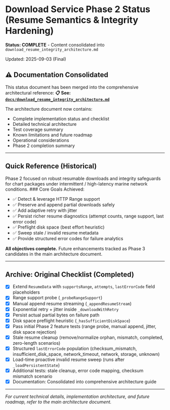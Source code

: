 # Download Service Phase 2 Status (Resume Semantics & Integrity Hardening)

**Status: COMPLETE** - Content consolidated into `download_resume_integrity_architecture.md`

Updated: 2025-09-03 (Final)

## ⚠️ Documentation Consolidated

This status document has been merged into the comprehensive architectural reference:
**📋 See: [`docs/download_resume_integrity_architecture.md`](download_resume_integrity_architecture.md)**

The architecture document now contains:
- Complete implementation status and checklist
- Detailed technical architecture
- Test coverage summary  
- Known limitations and future roadmap
- Operational considerations
- Phase 2 completion summary

---

## Quick Reference (Historical)

Phase 2 focused on robust resumable downloads and integrity safeguards for chart packages under intermittent / high-latency marine network conditions. ### Core Goals Achieved:
- ✅ Detect & leverage HTTP Range support
- ✅ Preserve and append partial downloads safely
- ✅ Add adaptive retry with jitter
- ✅ Persist richer resume diagnostics (attempt counts, range support, last error code)
- ✅ Preflight disk space (best effort heuristic)
- ✅ Sweep stale / invalid resume metadata
- ✅ Provide structured error codes for failure analytics

**All objectives complete.** Future enhancements tracked as Phase 3 candidates in the main architecture document.

---

## Archive: Original Checklist (Completed)

- [x] Extend `ResumeData` with `supportsRange`, `attempts`, `lastErrorCode` field placeholders
- [x] Range support probe (`_probeRangeSupport`)
- [x] Manual append resume streaming (`_appendResumeStream`)
- [x] Exponential retry + jitter inside `_downloadWithRetry`
- [x] Persist actual partial bytes on failure path
- [x] Disk space preflight heuristic (`_hasSufficientDiskSpace`)
- [x] Pass initial Phase 2 feature tests (range probe, manual append, jitter, disk space rejection)
- [x] Stale resume cleanup (remove/normalize orphan, mismatch, completed, zero-length scenarios)
- [x] Structured `lastErrorCode` population (checksum_mismatch, insufficient_disk_space, network_timeout, network, storage, unknown)
- [x] Load-time proactive invalid resume sweep (runs after `_loadPersistentState`)
- [x] Additional tests: stale cleanup, error code mapping, checksum mismatch scenario
- [x] Documentation: Consolidated into comprehensive architecture guide

---

*For current technical details, implementation architecture, and future roadmap, refer to the main architecture document.*
